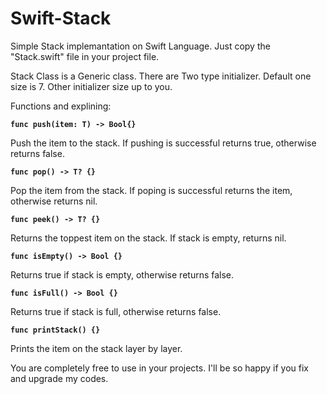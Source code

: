 Swift-Stack
===========

Simple Stack implemantation on Swift Language. Just copy the "Stack.swift" file  in your project file.

Stack Class is a Generic class. There are Two type initializer. Default one size is 7. Other initializer size up to you.

Functions and explining:

<p><code><b>func push(item: T) -> Bool{}</b></code></p>
Push the item to the stack. If pushing is successful returns true, otherwise returns false.<br>

<p><code><b>func pop() -> T? {}</b></code></p>
Pop the item from the stack. If poping is successful returns the item, otherwise returns nil.<br>

<p><code><b>func peek() -> T? {}</b></code></p>
Returns the toppest item on the stack. If stack is empty, returns nil.<br>

<p><code><b>func isEmpty() -> Bool {}</b></code></p>
Returns true if stack is empty, otherwise returns false.<br>

<p><code><b>func isFull() -> Bool {}</b></code></p>
Returns true if stack is full, otherwise returns false.<br>

<p><code><b>func printStack() {}</b></code></p>
Prints the item on the stack layer by layer.

You are completely free to use in your projects. I'll be so happy if you fix and upgrade my codes.